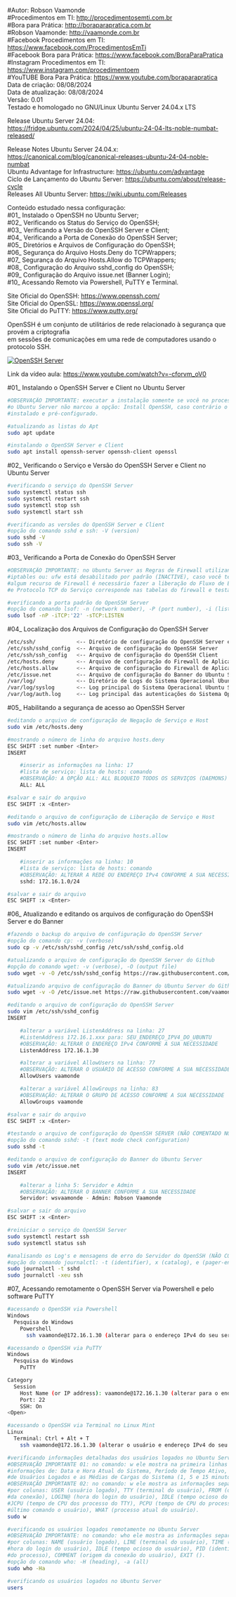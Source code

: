 #Autor: Robson Vaamonde<br>
#Procedimentos em TI: http://procedimentosemti.com.br<br>
#Bora para Prática: http://boraparapratica.com.br<br>
#Robson Vaamonde: http://vaamonde.com.br<br>
#Facebook Procedimentos em TI: https://www.facebook.com/ProcedimentosEmTi<br>
#Facebook Bora para Prática: https://www.facebook.com/BoraParaPratica<br>
#Instagram Procedimentos em TI: https://www.instagram.com/procedimentoem<br>
#YouTUBE Bora Para Prática: https://www.youtube.com/boraparapratica<br>
Data de criação: 08/08/2024<br>
Data de atualização: 08/08/2024<br>
Versão: 0.01<br>
Testado e homologado no GNU/Linux Ubuntu Server 24.04.x LTS

Release Ubuntu Server 24.04: https://fridge.ubuntu.com/2024/04/25/ubuntu-24-04-lts-noble-numbat-released/

Release Notes Ubuntu Server 24.04.x: https://canonical.com/blog/canonical-releases-ubuntu-24-04-noble-numbat<br>
Ubuntu Advantage for Infrastructure: https://ubuntu.com/advantage<br>
Ciclo de Lançamento do Ubuntu Server: https://ubuntu.com/about/release-cycle<br>
Releases All Ubuntu Server: https://wiki.ubuntu.com/Releases

Conteúdo estudado nessa configuração:<br>
#01_ Instalado o OpenSSH no Ubuntu Server;<br>
#02_ Verificando os Status do Serviço do OpenSSH;<br>
#03_ Verificando a Versão do OpenSSH Server e Client;<br>
#04_ Verificando a Porta de Conexão do OpenSSH Server;<br>
#05_ Diretórios e Arquivos de Configuração do OpenSSH;<br>
#06_ Segurança do Arquivo Hosts.Deny do TCPWrappers;<br>
#07_ Segurança do Arquivo Hosts.Allow do TCPWrappers;<br>
#08_ Configuração do Arquivo sshd_config do OpenSSH;<br>
#09_ Configuração do Arquivo issue.net (Banner Login);<br>
#10_ Acessando Remoto via Powershell, PuTTY e Terminal.

Site Oficial do OpenSSH: https://www.openssh.com/<br>
Site Oficial do OpenSSL: https://www.openssl.org/<br>
Site Oficial do PuTTY: https://www.putty.org/

OpenSSH é um conjunto de utilitários de rede relacionado à segurança que provém a criptografia<br> 
em sessões de comunicações em uma rede de computadores usando o protocolo SSH.

[![OpenSSH Server](http://img.youtube.com/vi/-cforvm_oV0/0.jpg)](https://www.youtube.com/watch?v=-cforvm_oV0 "OpenSSH Server")

Link da vídeo aula: https://www.youtube.com/watch?v=-cforvm_oV0

#01_ Instalando o OpenSSH Server e Client no Ubuntu Server<br>
```bash
#OBSERVAÇÃO IMPORTANTE: executar a instalação somente se você no processo de instalar
#o Ubuntu Server não marcou a opção: Install OpenSSH, caso contrário o mesmo já está
#instalado e pré-configurado.

#atualizando as listas do Apt
sudo apt update

#instalando o OpenSSH Server e Client
sudo apt install openssh-server openssh-client openssl 
```

#02_ Verificando o Serviço e Versão do OpenSSH Server e Client no Ubuntu Server<br>
```bash
#verificando o serviço do OpenSSH Server
sudo systemctl status ssh
sudo systemctl restart ssh
sudo systemctl stop ssh
sudo systemctl start ssh

#verificando as versões do OpenSSH Server e Client
#opção do comando sshd e ssh: -V (version)
sudo sshd -V
sudo ssh -V
```

#03_ Verificando a Porta de Conexão do OpenSSH Server<br>
```bash
#OBSERVAÇÃO IMPORTANTE: no Ubuntu Server as Regras de Firewall utilizando o comando: 
#iptables ou: ufw está desabilitado por padrão (INACTIVE), caso você tenha habilitado 
#algum recurso de Firewall é necessário fazer a liberação do Fluxo de Entrada, Porta 
#e Protocolo TCP do Serviço corresponde nas tabelas do firewall e testar a conexão.

#verificando a porta padrão do OpenSSH Server
#opção do comando lsof: -n (network number), -P (port number), -i (list IP Address), -s (alone directs)
sudo lsof -nP -iTCP:'22' -sTCP:LISTEN
```

#04_ Localização dos Arquivos de Configuração do OpenSSH Server<br>
```bash
/etc/ssh/             <-- Diretório de configuração do OpenSSH Server e Client
/etc/ssh/sshd_config  <-- Arquivo de configuração do OpenSSH Server
/etc/ssh/ssh_config   <-- Arquivo de configuração do OpenSSH Client
/etc/hosts.deny       <-- Arquivo de configuração do Firewall de Aplicação TCPWrappers Deny
/etc/hosts.allow      <-- Arquivo de configuração do Firewall de Aplicação TCPWrappers Allow
/etc/issue.net        <-- Arquivo de configuração do Banner do Ubuntu Server para acesso remoto
/var/log/             <-- Diretório de Logs do Sistema Operacional Ubuntu Server
/var/log/syslog       <-- Log principal do Sistema Operacional Ubuntu Server
/var/log/auth.log     <-- Log principal das autenticações do Sistema Operacional Ubuntu Server
```

#05_ Habilitando a segurança de acesso ao OpenSSH Server<br>
```bash
#editando o arquivo de configuração de Negação de Serviço e Host
sudo vim /etc/hosts.deny

#mostrando o número de linha do arquivo hosts.deny
ESC SHIFT :set number <Enter>
INSERT

	#inserir as informações na linha: 17
	#lista de serviço: lista de hosts: comando
	#OBSERVAÇÃO: A OPÇÃO ALL: ALL BLOQUEIO TODOS OS SERVIÇOS (DAEMONS) E REDE/HOSTS.
	ALL: ALL

#salvar e sair do arquivo
ESC SHIFT :x <Enter>

#editando o arquivo de configuração de Liberação de Serviço e Host
sudo vim /etc/hosts.allow

#mostrando o número de linha do arquivo hosts.allow
ESC SHIFT :set number <Enter>
INSERT

	#inserir as informações na linha: 10
	#lista de serviço: lista de hosts: comando
	#OBSERVAÇÃO: ALTERAR A REDE OU ENDEREÇO IPv4 CONFORME A SUA NECESSIDADE
	sshd: 172.16.1.0/24

#salvar e sair do arquivo
ESC SHIFT :x <Enter>
```

#06_ Atualizando e editando os arquivos de configuração do OpenSSH Server e do Banner<br>
```bash
#fazendo o backup do arquivo de configuração do OpenSSH Server
#opção do comando cp: -v (verbose)
sudo cp -v /etc/ssh/sshd_config /etc/ssh/sshd_config.old

#atualizando o arquivo de configuração do OpenSSH Server do Github
#opção do comando wget: -v (verbose), -O (output file)
sudo wget -v -O /etc/ssh/sshd_config https://raw.githubusercontent.com/vaamonde/ubuntu-2204/main/conf/sshd_config

#atualizando arquivo de configuração do Banner do Ubuntu Server do Github
sudo wget -v -O /etc/issue.net https://raw.githubusercontent.com/vaamonde/ubuntu-2204/main/conf/issue.net

#editando o arquivo de configuração do OpenSSH Server
sudo vim /etc/ssh/sshd_config
INSERT

	#alterar a variável ListenAddress na linha: 27 
	#ListenAddress 172.16.1.xxx para: SEU_ENDEREÇO_IPV4_DO_UBUNTU
	#OBSERVAÇÃO: ALTERAR O ENDEREÇO IPv4 CONFORME A SUA NECESSIDADE
	ListenAddress 172.16.1.30

	#alterar a variável AllowUsers na linha: 77
	#OBSERVAÇÃO: ALTERAR O USUÁRIO DE ACESSO CONFORME A SUA NECESSIDADE
	AllowUsers vaamonde

	#alterar a variável AllowGroups na linha: 83
	#OBSERVAÇÃO: ALTERAR O GRUPO DE ACESSO CONFORME A SUA NECESSIDADE
	AllowGroups vaamonde

#salvar e sair do arquivo
ESC SHIFT :x <Enter>

#testando o arquivo de configuração do OpenSSH SERVER (NÃO COMENTADO NO VÍDEO)
#opção do comando sshd: -t (text mode check configuration)
sudo sshd -t

#editando o arquivo de configuração do Banner do Ubuntu Server
sudo vim /etc/issue.net
INSERT

	#alterar a linha 5: Servidor e Admin
	#OBSERVAÇÃO: ALTERAR O BANNER CONFORME A SUA NECESSIDADE
	Servidor: wsvaamonde - Admin: Robson Vaamonde

#salvar e sair do arquivo
ESC SHIFT :x <Enter>

#reiniciar o serviço do OpenSSH Server
sudo systemctl restart ssh
sudo systemctl status ssh

#analisando os Log's e mensagens de erro do Servidor do OpenSSH (NÃO COMENTADO NO VÍDEO)
#opção do comando journalctl: -t (identifier), x (catalog), e (pager-end), u (unit)
sudo journalctl -t sshd
sudo journalctl -xeu ssh
```

#07_ Acessando remotamente o OpenSSH Server via Powershell e pelo software PuTTY<br>
```bash
#acessando o OpenSSH via Powershell
Windows
  Pesquisa do Windows
    Powershell
      ssh vaamonde@172.16.1.30 (alterar para o endereço IPv4 do seu servidor)

#acessando o OpenSSH via PuTTY
Windows
  Pesquisa do Windows
    PuTTY

Category
  Session
    Host Name (or IP address): vaamonde@172.16.1.30 (alterar para o endereço IPv4 do seu servidor)
    Port: 22
    SSH: On
<Open>

#acessando o OpenSSH via Terminal no Linux Mint
Linux
  Terminal: Ctrl + Alt + T
    ssh vaamonde@172.16.1.30 (alterar o usuário e endereço IPv4 do seu servidor)

#verificando informações detalhadas dos usuários logados no Ubuntu Server
#OBSERVAÇÃO IMPORTANTE 01: no comando: w ele mostra na primeira linhas as
#informações de: Data e Hora Atual do Sistema, Período de Tempo Ativo, Número
#de Usuários Logados e as Médias de Cargas do Sistema (1, 5 e 15 minutos).
#OBSERVAÇÃO IMPORTANTE 02: no comando: w ele mostra as informações separadas
#por colunas: USER (usuário logado), TTY (terminal do usuário), FROM (origem
#da conexão), LOGIN@ (hora do login do usuário), IDLE (tempo ocioso do usuário), 
#JCPU (tempo de CPU dos processo do TTY), PCPU (tempo de CPU do processo do
#último comando o usuário), WHAT (processo atual do usuário).
sudo w

#verificando os usuários logados remotamente no Ubuntu Server
#OBSERVAÇÃO IMPORTANTE: no comando: who ele mostra as informações separadas
#por colunas: NAME (usuário logado), LINE (terminal do usuário), TIME (data e 
#hora do login do usuário), IDLE (tempo ocioso do usuário), PID (identificação 
#do processo), COMMENT (origem da conexão do usuário), EXIT ().
#opção do comando who: -H (heading), -a (all)
sudo who -Ha

#verificando os usuários logados no Ubuntu Server
users
```